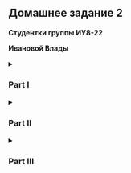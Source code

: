 ## Домашнее задание 2

**Студентки группы ИУ8-22**

**Ивановой Влады**

<details>
<summary><h3>Part I</h3></summary>
<p>
1. Создайте пустой репозиторий на сервисе github.com (или gitlab.com, или bitbucket.com).

https://github.com/Dayinulaba02
<hr>
2. Выполните инструкцию по созданию первого коммита на странице репозитория, созданного на предыдещем шаге.
 
```sh
$ echo "# lab02_part1" >> README.md
$ git init
hint: Using 'master' as the name for the initial branch. This default branch name
hint: is subject to change. To configure the initial branch name to use in all
hint: of your new repositories, which will suppress this warning, call:
hint:
hint:   git config --global init.defaultBranch <name>
hint:
hint: Names commonly chosen instead of 'master' are 'main', 'trunk' and
hint: 'development'. The just-created branch can be renamed via this command:
hint:
hint:   git branch -m <name>
Initialized empty Git repository in /home/linux/.git/
$ git add README.md
$ git commit -m "first commit"
[master (root-commit) 35ec349] first commit
 1 file changed, 3 insertions(+)
 create mode 100644 README.md
$ git branch -M main
$ ssh-keygen -t ed25519 -C vlada.privet@gmail.com
Generating public/private ed25519 key pair.
Enter file in which to save the key (/home/linux/.ssh/id_ed25519): 
Created directory '/home/linux/.ssh'.
Enter passphrase for "/home/linux/.ssh/id_ed25519" (empty for no passphrase): 
Enter same passphrase again: 
Your identification has been saved in /home/linux/.ssh/id_ed25519
Your public key has been saved in /home/linux/.ssh/id_ed25519.pub
The key fingerprint is:
"ssh ключ, который нельзя сообщать"
$ git remote set-url origin git@github.com:Dayinu/lab02_part1.git
$ git push -u origin main
Enumerating objects: 3, done.
Counting objects: 100% (3/3), done.
Writing objects: 100% (3/3), 234 bytes | 234.00 KiB/s, done.
Total 3 (delta 0), reused 0 (delta 0), pack-reused 0 (from 0)
To github.com:Dayinu/lab02_part1.git
 * [new branch]      main -> main
branch 'main' set up to track 'origin/main'.
```
 
<hr>
3. Создайте файл hello_world.cpp в локальной копии репозитория (который должен был появиться на шаге 2). Реализуйте программу Hello world на языке C++ используя плохой стиль кода. Например, после заголовочных файлов вставьте строку using namespace std;.

```sh
cat << 'EOF' > hello_world.cpp
#include <iostream>
using namespace std;

int main(){
	cout << "Hello World";
	return 0;
}
EOF  
```
<hr>
4. Добавьте этот файл в локальную копию репозитория.
 
```sh
$ git add hello_world.cpp
```
<hr>
5. Закоммитьте изменения с осмысленным сообщением.
 
```sh
$ git commit -m "Добавлен hello_world.cpp с плохим стилем кода"
[main bc32f73] Добавлен hello_world.cpp с плохим стилем кода
 1 file changed, 7 insertions(+)
 create mode 100644 hello_world.cpp
```
<hr>
6. Изменитьте исходный код так, чтобы программа через стандартный поток ввода запрашивалось имя пользователя. А в стандартный поток вывода печаталось сообщение Hello world from @name, где @name имя пользователя.
 
```sh
cat << 'EOF' > hello_world.cpp
#include <iostream>
using namespace std;

int main(){
        string name;
        cout<<"Enter your name: ";
        cin>>name;
        cout<<"Hello world from "<<name;
        return 0;
}
EOF
```
<hr>
7. Закоммитьте новую версию программы. Почему не надо добавлять файл повторно git add?
 
```sh
$ git commit -a -m "Добавлен интерактивный ввод имени: теперь выводит 'Hello world from @name'"
[main eb94a8f] Добавлен интерактивный ввод имени: теперь выводит 'Hello world from @name'
 1 file changed, 5 insertions(+), 2 deletions(-)
```
<hr>
8. Запуште изменения в удалёный репозиторий.
 
```sh
$ git push origin main
Enumerating objects: 7, done.
Counting objects: 100% (7/7), done.
Delta compression using up to 2 threads
Compressing objects: 100% (6/6), done.
Writing objects: 100% (6/6), 888 bytes | 444.00 KiB/s, done.
Total 6 (delta 0), reused 0 (delta 0), pack-reused 0 (from 0)
To github.com:Dayinu/lab02_part1.git
   35ec349..eb94a8f  main -> main
```
<hr>
9. Проверьте, что история коммитов доступна в удалёный репозитории.
 
```sh
$ git fetch origin && git log --remotes --oneline     
eb94a8f (HEAD -> main, origin/main) Добавлен интерактивный ввод имени: теперь выводит 'Hello world from @name'
bc32f73 Добавлен hello_world.cpp с плохим стилем кода
35ec349 first commit
                     
```
<hr>
</p>
</details>


 
<details>
<summary><h3>Part II</h3></summary>
<p>
1. В локальной копии репозитория создайте локальную ветку patch1.

```sh
$ git checkout -b patch1
Switched to a new branch 'patch1'
```
<hr>
2. Внесите изменения в ветке patch1 по исправлению кода и избавления от using namespace std;.

```sh
$ cat << 'EOF' > hello_world.cpp
#include <iostream>
#include <string>

int main() {
    std::string name;
    std::cout << "Enter your name: ";
    std::cin >> name;
    std::cout << "Hello world from " << name << std::endl;
    return 0;
}
EOF
```
<hr>
3. commit, push локальную ветку в удалённый репозиторий.
 
```sh
$ git add hello_world.cpp
$ git commit -m "Исправление: удалён using namespace std"                         
[patch1 78f27d3] Исправление: удалён using namespace std
 1 file changed, 7 insertions(+), 7 deletions(-)
$ git push -u origin patch1
Enumerating objects: 5, done.
Counting objects: 100% (5/5), done.
Delta compression using up to 2 threads
Compressing objects: 100% (3/3), done.
Writing objects: 100% (3/3), 463 bytes | 463.00 KiB/s, done.
Total 3 (delta 0), reused 0 (delta 0), pack-reused 0 (from 0)
remote: 
remote: Create a pull request for 'patch1' on GitHub by visiting:
remote:      https://github.com/Dayinu/lab02_part1/pull/new/patch1
remote: 
To github.com:Dayinu/lab02_part1.git
 * [new branch]      patch1 -> patch1
branch 'patch1' set up to track 'origin/patch1'.
```
<hr>
4. Проверьте, что ветка patch1 доступна в удалёный репозитории.

```sh
$ git fetch origin && git branch -r
  origin/main
  origin/patch1
```
<hr>
5. Создайте pull-request patch1 -> master.

[pull-request patch1 -> main](https://github.com/Dayinu/lab02_part1/pull/1)
<hr>
6. В локальной копии в ветке patch1 добавьте в исходный код комментарии.

```sh
$ nano hello_world.cpp
$ cat hello_world.cpp
#include <iostream>
#include <string>

// Главная функция программы
int main() {
    // Объявление переменной для хранения имени
    std::string name;
    
    // Запрос имени пользователя
    std::cout << "Enter your name: ";
    std::cin >> name;
    
    // Вывод приветствия
    std::cout << "Hello world from " << name << std::endl;
    
    // Возврат успешного статуса выполнения
    return 0;
}
```
<hr>
7. commit, push.

```sh
$ git add hello_world.cpp
$ git commit -m "Добавлены поясняющие комментарии"                          
[patch1 2b5c318] Добавлены поясняющие комментарии
 1 file changed, 8 insertions(+)
$ git push origin patch1
Enumerating objects: 5, done.
Counting objects: 100% (5/5), done.
Delta compression using up to 2 threads
Compressing objects: 100% (3/3), done.
Writing objects: 100% (3/3), 660 bytes | 660.00 KiB/s, done.
Total 3 (delta 0), reused 0 (delta 0), pack-reused 0 (from 0)
To github.com:Dayinu/lab02_part1.git
   78f27d3..2b5c318  patch1 -> patch1
```
<hr>
8. Проверьте, что новые изменения есть в созданном на шаге 5 pull-request

<img width="50%" height="50%" src="https://gist.github.com/user-attachments/assets/0df304b3-9a69-497a-9f04-b02dce281ee1">
<hr>
9. В удалённый репозитории выполните слияние PR patch1 -> master и удалите ветку patch1 в удаленном репозитории.
<br>
<img width="50%" height="50%" src="https://gist.github.com/user-attachments/assets/a65ffd6e-3d62-489a-873a-a0e65fa8bd0a">
<hr>

10. Локально выполните pull.

```sh
$ git checkout main
M	README.md
Switched to branch 'main'
Your branch is up to date with 'origin/main'.
$ git pull origin main
remote: Enumerating objects: 1, done.
remote: Counting objects: 100% (1/1), done.
remote: Total 1 (delta 0), reused 0 (delta 0), pack-reused 0 (from 0)
Unpacking objects: 100% (1/1), 904 bytes | 904.00 KiB/s, done.
From github.com:Dayinu/lab02_part1
 * branch            main       -> FETCH_HEAD
   5c6bcdb..2b5c318  main       -> origin/main
Updating 5c6bcdb..2b5c318
Fast-forward
 hello_world.cpp | 28 +++++++++++++---------------
 1 file changed, 13 insertions(+), 15 deletions(-)

```
<hr>
11. С помощью команды git log просмотрите историю в локальной версии ветки master.

```sh
$ git log
commit 2b5c3184f520b4e9dbe7b509e90e20ab7cdee45f (HEAD -> main, origin/main, patch1)
Author: Dayinu <vlada.privet@gmail.com>
Date:   Sun Apr 27 14:57:11 2025 -0400

    Добавлены поясняющие комментарии

commit 78f27d3c611b374fb3c17db257751464aefff2b3
Author: Dayinu <vlada.privet@gmail.com>
Date:   Sun Apr 27 14:24:32 2025 -0400

    Исправление: удалён using namespace std

commit eb94a8fe3a5c9d38272487c5f3655383535010b3
Author: Dayinu <vlada.privet@gmail.com>
Date:   Sun Apr 27 13:51:24 2025 -0400

    Добавлен интерактивный ввод имени: теперь выводит 'Hello world from @name'

commit bc32f730206c4d8d3b695906339f5260f1768085
Author: Dayinu <vlada.privet@gmail.com>
Date:   Sun Apr 27 13:44:14 2025 -0400

    Добавлен hello_world.cpp с плохим стилем кода

commit 35ec349e27fb6f0cc3a514dfef211590d6bff399
Author: Dayinu <vlada.privet@gmail.com>
Date:   Sun Apr 27 13:23:27 2025 -0400

    first commit

```
<hr>
12. Удалите локальную ветку patch1.

```sh
$ git checkout -b patch2
Switched to a new branch 'patch2'
```
<hr>
</p>
</details>
 
 <details>
<summary><h3>Part III</h3></summary>
<p>
1. Создайте новую локальную ветку patch2.

```sh
$ git checkout -b patch2
Switched to a new branch 'patch2'
```
<hr>
2. Измените code style с помощью утилиты clang-format. Например, используя опцию -style=Mozilla.

```sh
$ clang-format -i -style=Mozilla hello_world.cpp
Command 'clang-format' not found, but can be installed with:
sudo apt install clang-format
Do you want to install it? (N/y)y
sudo apt install clang-format
[sudo] password for linux: 
The following packages were automatically installed and are no longer required:
  libpython3.12-dev  python3.12  python3.12-dev  python3.12-minimal  python3.12-venv
Use 'sudo apt autoremove' to remove them.

Upgrading:
  clang  libc++1-19  libc++abi1-19  libllvm19  libunwind-19
                                                                                       
Installing:
  clang-format
                                                                                       
Installing dependencies:
  clang-19                libclang-cpp19      llvm-19               llvm-19-runtime
  clang-format-19         libclang-rt-19-dev  llvm-19-dev           llvm-19-tools      
  libclang-common-19-dev  libclang1-19        llvm-19-linker-tools                     
                                                                                       
Suggested packages:
  clang-19-doc  wasi-libc  llvm-19-doc

Summary:
  Upgrading: 5, Installing: 12, Removing: 0, Not Upgrading: 1406
  Download size: 114 MB
  Space needed: 611 MB / 12.9 GB available

Continue? [Y/n] y
Get:1 http://http.kali.org/kali kali-rolling/main amd64 libllvm19 amd64 1:19.1.7-1+b1 [26.0 MB]
Get:9 http://mirror.amuksa.com/kali kali-rolling/main amd64 clang-format amd64 1:19.0-63 [6,352 B]
Get:16 http://http.kali.org/kali kali-rolling/main amd64 llvm-19-tools amd64 1:19.1.7-1+b1 [511 kB]
Get:2 http://http.kali.org/kali kali-rolling/main amd64 libclang-cpp19 amd64 1:19.1.7-1+b1 [13.2 MB]
Get:3 http://http.kali.org/kali kali-rolling/main amd64 libclang-common-19-dev amd64 1:19.1.7-1+b1 [740 kB]
Get:4 http://http.kali.org/kali kali-rolling/main amd64 llvm-19-linker-tools amd64 1:19.1.7-1+b1 [1,261 kB]
Get:5 http://http.kali.org/kali kali-rolling/main amd64 libclang1-19 amd64 1:19.1.7-1+b1 [7,614 kB]
Get:6 http://http.kali.org/kali kali-rolling/main amd64 clang-19 amd64 1:19.1.7-1+b1 [116 kB]
Get:7 http://kali.download/kali kali-rolling/main amd64 clang amd64 1:19.0-63 [6,244 B]
Get:8 http://http.kali.org/kali kali-rolling/main amd64 clang-format-19 amd64 1:19.1.7-1+b1 [92.8 kB]
Get:10 http://http.kali.org/kali kali-rolling/main amd64 libunwind-19 amd64 1:19.1.7-1+b1 [63.0 kB]
Get:11 http://http.kali.org/kali kali-rolling/main amd64 libc++abi1-19 amd64 1:19.1.7-1+b1 [105 kB]
Get:12 http://http.kali.org/kali kali-rolling/main amd64 libc++1-19 amd64 1:19.1.7-1+b1 [303 kB]
Get:13 http://http.kali.org/kali kali-rolling/main amd64 libclang-rt-19-dev amd64 1:19.1.7-1+b1 [3,689 kB]
Get:14 http://http.kali.org/kali kali-rolling/main amd64 llvm-19-runtime amd64 1:19.1.7-1+b1 [551 kB]
Get:15 http://http.kali.org/kali kali-rolling/main amd64 llvm-19 amd64 1:19.1.7-1+b1 [16.4 MB]
Get:17 http://http.kali.org/kali kali-rolling/main amd64 llvm-19-dev amd64 1:19.1.7-1+b1 [43.2 MB]
Fetched 114 MB in 4min 21s (437 kB/s)                                                 
(Reading database ... 401495 files and directories currently installed.)
Preparing to unpack .../00-libllvm19_1%3a19.1.7-1+b1_amd64.deb ...
Unpacking libllvm19:amd64 (1:19.1.7-1+b1) over (1:19.1.3-2) ...
Selecting previously unselected package libclang-cpp19.
Preparing to unpack .../01-libclang-cpp19_1%3a19.1.7-1+b1_amd64.deb ...
Unpacking libclang-cpp19 (1:19.1.7-1+b1) ...
Selecting previously unselected package libclang-common-19-dev:amd64.
Preparing to unpack .../02-libclang-common-19-dev_1%3a19.1.7-1+b1_amd64.deb ...
Unpacking libclang-common-19-dev:amd64 (1:19.1.7-1+b1) ...
Selecting previously unselected package llvm-19-linker-tools.
Preparing to unpack .../03-llvm-19-linker-tools_1%3a19.1.7-1+b1_amd64.deb ...
Unpacking llvm-19-linker-tools (1:19.1.7-1+b1) ...
Selecting previously unselected package libclang1-19.
Preparing to unpack .../04-libclang1-19_1%3a19.1.7-1+b1_amd64.deb ...
Unpacking libclang1-19 (1:19.1.7-1+b1) ...
Selecting previously unselected package clang-19.
Preparing to unpack .../05-clang-19_1%3a19.1.7-1+b1_amd64.deb ...
Unpacking clang-19 (1:19.1.7-1+b1) ...
Preparing to unpack .../06-clang_1%3a19.0-63_amd64.deb ...
Unpacking clang (1:19.0-63) over (1:16.0-58.1) ...
Selecting previously unselected package clang-format-19.
Preparing to unpack .../07-clang-format-19_1%3a19.1.7-1+b1_amd64.deb ...
Unpacking clang-format-19 (1:19.1.7-1+b1) ...
Selecting previously unselected package clang-format:amd64.
Preparing to unpack .../08-clang-format_1%3a19.0-63_amd64.deb ...
Unpacking clang-format:amd64 (1:19.0-63) ...
Preparing to unpack .../09-libunwind-19_1%3a19.1.7-1+b1_amd64.deb ...
Unpacking libunwind-19:amd64 (1:19.1.7-1+b1) over (1:19.1.3-2) ...
Preparing to unpack .../10-libc++abi1-19_1%3a19.1.7-1+b1_amd64.deb ...
Unpacking libc++abi1-19:amd64 (1:19.1.7-1+b1) over (1:19.1.3-2) ...
Preparing to unpack .../11-libc++1-19_1%3a19.1.7-1+b1_amd64.deb ...
Unpacking libc++1-19:amd64 (1:19.1.7-1+b1) over (1:19.1.3-2) ...
Selecting previously unselected package libclang-rt-19-dev:amd64.
Preparing to unpack .../12-libclang-rt-19-dev_1%3a19.1.7-1+b1_amd64.deb ...
Unpacking libclang-rt-19-dev:amd64 (1:19.1.7-1+b1) ...
Selecting previously unselected package llvm-19-runtime.
Preparing to unpack .../13-llvm-19-runtime_1%3a19.1.7-1+b1_amd64.deb ...
Unpacking llvm-19-runtime (1:19.1.7-1+b1) ...
Selecting previously unselected package llvm-19.
Preparing to unpack .../14-llvm-19_1%3a19.1.7-1+b1_amd64.deb ...
Unpacking llvm-19 (1:19.1.7-1+b1) ...
Selecting previously unselected package llvm-19-tools.
Preparing to unpack .../15-llvm-19-tools_1%3a19.1.7-1+b1_amd64.deb ...
Unpacking llvm-19-tools (1:19.1.7-1+b1) ...
Selecting previously unselected package llvm-19-dev.
Preparing to unpack .../16-llvm-19-dev_1%3a19.1.7-1+b1_amd64.deb ...
Unpacking llvm-19-dev (1:19.1.7-1+b1) ...
Setting up libllvm19:amd64 (1:19.1.7-1+b1) ...
Setting up libclang1-19 (1:19.1.7-1+b1) ...
Setting up libunwind-19:amd64 (1:19.1.7-1+b1) ...
Setting up libclang-common-19-dev:amd64 (1:19.1.7-1+b1) ...
Setting up libc++abi1-19:amd64 (1:19.1.7-1+b1) ...
Setting up libc++1-19:amd64 (1:19.1.7-1+b1) ...
Setting up libclang-rt-19-dev:amd64 (1:19.1.7-1+b1) ...
Setting up llvm-19-linker-tools (1:19.1.7-1+b1) ...
Setting up llvm-19-runtime (1:19.1.7-1+b1) ...
Setting up llvm-19-tools (1:19.1.7-1+b1) ...
Setting up libclang-cpp19 (1:19.1.7-1+b1) ...
Setting up clang-format-19 (1:19.1.7-1+b1) ...
Setting up clang-19 (1:19.1.7-1+b1) ...
Setting up clang (1:19.0-63) ...
Setting up llvm-19 (1:19.1.7-1+b1) ...
Setting up clang-format:amd64 (1:19.0-63) ...
Setting up llvm-19-dev (1:19.1.7-1+b1) ...
Processing triggers for libc-bin (2.40-3) ...
Processing triggers for systemd (256.6-1) ...
Processing triggers for man-db (2.13.0-1) ...
Processing triggers for kali-menu (2024.4.0) ...

```
<hr>
3. commit, push, создайте pull-request patch2 -> master.

```sh
$ git add hello_world.cpp 
$ git commit -m "Форматирование кода в стиле Mozilla с помощью clang-format"
[patch2 5c6bcdb] Форматирование кода в стиле Mozilla с помощью clang-format
 1 file changed, 15 insertions(+), 13 deletions(-)
$ git push -u origin patch2
Enumerating objects: 5, done.
Counting objects: 100% (5/5), done.
Delta compression using up to 2 threads
Compressing objects: 100% (3/3), done.
Writing objects: 100% (3/3), 466 bytes | 233.00 KiB/s, done.
Total 3 (delta 1), reused 0 (delta 0), pack-reused 0 (from 0)
remote: Resolving deltas: 100% (1/1), completed with 1 local object.
remote: 
remote: Create a pull request for 'patch2' on GitHub by visiting:
remote:      https://github.com/Dayinu/lab02_part1/pull/new/patch2
remote: 
To github.com:Dayinu/lab02_part1.git
 * [new branch]      patch2 -> patch2
branch 'patch2' set up to track 'origin/patch2'.
```
<img width="50%" height="50%" src="https://gist.github.com/user-attachments/assets/80b6e703-1ce8-4f90-b52d-d542cb67951d">
<hr>
4. В ветке master в удаленном репозитории измените комментарии, например, расставьте знаки препинания, переведите комментарии на другой язык.

<br>
<img width="50%" height="50%" src="https://gist.github.com/user-attachments/assets/a220635b-9285-47f2-bf2b-04fa199ca813">
<hr>
5. Убедитесь, что в pull-request появились конфликтны.
<br>![3_5](https://github.com/user-attachments/assets/effda88f-bee7-43bc-afeb-1ac002fbf6a8)

<img width="50%" height="50%" src="https://github.com/user-attachments/assets/effda88f-bee7-43bc-afeb-1ac002fbf6a8">
<hr>
6. Для этого локально выполните pull + rebase (точную последовательность команд, следует узнать самостоятельно). Исправьте конфликты.

```sh
$ git checkout main
$ git pull origin main
remote: Enumerating objects: 5, done.
remote: Counting objects: 100% (5/5), done.
remote: Compressing objects: 100% (3/3), done.
remote: Total 3 (delta 0), reused 0 (delta 0), pack-reused 0 (from 0)
Unpacking objects: 100% (3/3), 1.18 KiB | 1.18 MiB/s, done.
From github.com:Dayinu/lab02_part1
 * branch            main       -> FETCH_HEAD
   2b5c318..1fe049d  main       -> origin/main
Updating 2b5c318..1fe049d
Fast-forward
 hello_world.cpp | 10 +++++-----
 1 file changed, 5 insertions(+), 5 deletions(-)
$ git rebase main
Auto-merging hello_world.cpp
CONFLICT (content): Merge conflict in hello_world.cpp
error: could not apply 5c6bcdb... Форматирование кода в стиле Mozilla с помощью clang-format
hint: Resolve all conflicts manually, mark them as resolved with
hint: "git add/rm <conflicted_files>", then run "git rebase --continue".
hint: You can instead skip this commit: run "git rebase --skip".
hint: To abort and get back to the state before "git rebase", run "git rebase --abort".
hint: Disable this message with "git config advice.mergeConflict false"
Could not apply 5c6bcdb... Форматирование кода в стиле Mozilla с помощью clang-format
$ nano hello_world.cpp
$ git add hello_world.cpp
$ git rebase --continue
[detached HEAD 8596614] Форматирование кода в стиле Mozilla с помощью clang-format
 1 file changed, 3 insertions(+), 1 deletion(-)
Successfully rebased and updated refs/heads/patch2.
```
<hr>
7. Сделайте force push в ветку patch2

```sh
$ git push origin patch2 --force
Enumerating objects: 5, done.
Counting objects: 100% (5/5), done.
Delta compression using up to 2 threads
Compressing objects: 100% (3/3), done.
Writing objects: 100% (3/3), 408 bytes | 408.00 KiB/s, done.
Total 3 (delta 1), reused 0 (delta 0), pack-reused 0 (from 0)
remote: Resolving deltas: 100% (1/1), completed with 1 local object.
To github.com:Dayinu/lab02_part1.git
 + 5c6bcdb...8596614 patch2 -> patch2 (forced update)
```
<hr>
8. Убедитесь, что в pull-request пропали конфликтны.
<br>
<img width="50%" height="50%" src="https://github.com/user-attachments/assets/ea937e48-d136-4947-9929-cd1eca281585">
<hr>
9. Вмержите pull-request patch2 -> master.
 <br>
<img width="50%" height="50%" src="https://github.com/user-attachments/assets/be42c13f-5302-4879-a124-df4c180a461a">
</p>
</details>

